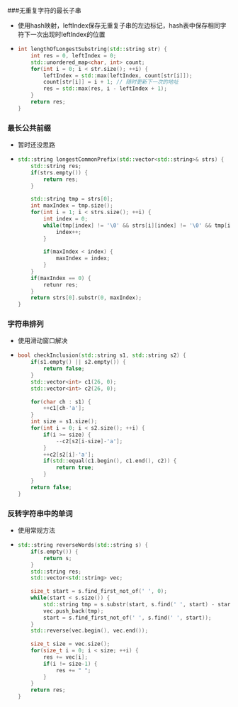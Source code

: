 ###无重复字符的最长子串 

- 使用hash映射，leftIndex保存无重复子串的左边标记，hash表中保存相同字符下一次出现时leftIndex的位置

- ```cpp
  int lengthOfLongestSubstring(std::string str) {
      int res = 0, leftIndex = 0;
      std::unordered_map<char, int> count;
      for(int i = 0; i < str.size(); ++i) {
          leftIndex = std::max(leftIndex, count[str[i]]);
          count[str[i]] = i + 1; // 随时更新下一次的地址
          res = std::max(res, i - leftIndex + 1);
      }
      return res;
  }
  ```

### 最长公共前缀

- 暂时还没思路

- ```cpp
  std::string longestCommonPrefix(std::vector<std::string>& strs) {
      std::string res;
      if(strs.empty()) {
          return res;
      }
      
      std::string tmp = strs[0];
      int maxIndex = tmp.size();
      for(int i = 1; i < strs.size(); ++i) {
          int index = 0;
          while(tmp[index] != '\0' && strs[i][index] != '\0' && tmp[index] == strs[i][index]) {
              index++;
          }
          
          if(maxIndex < index) {
              maxIndex = index;
          }
      }
      if(maxIndex == 0) {
          retunr res;
      }
      return strs[0].substr(0, maxIndex);
  }
  ```

### 字符串排列

- 使用滑动窗口解决

- ```cpp
  bool checkInclusion(std::string s1, std::string s2) {
      if(s1.empty() || s2.empty()) {
          return false;
      }
      std::vector<int> c1(26, 0);
      std::vector<int> c2(26, 0);
      
      for(char ch : s1) {
          ++c1[ch-'a'];
      }
      int size = s1.size();
      for(int i = 0; i < s2.size(); ++i) {
          if(i >= size) {
              --c2[s2[i-size]-'a'];
          }
          ++c2[s2[i]-'a'];
          if(std::equal(c1.begin(), c1.end(), c2)) {
              return true;
          }
      }
      return false;
  }
  ```

### 反转字符串中的单词

- 使用常规方法

- ```cpp
  std::string reverseWords(std::string s) {
      if(s.empty()) {
          return s;
      }
      std::string res;
      std::vector<std::string> vec;
      
      size_t start = s.find_first_not_of(' ', 0);
      while(start < s.size()) {
          std::string tmp = s.substr(start, s.find(' ', start) - start);
          vec.push_back(tmp);
          start = s.find_first_not_of(' ', s.find(' ', start));
      }
      std::reverse(vec.begin(), vec.end());
      
      size_t size = vec.size();
      for(size_t i = 0; i < size; ++i) {
          res += vec[i];
          if(i != size-1) {
              res += " ";
          }
      }
      return res;
  }
  ```



